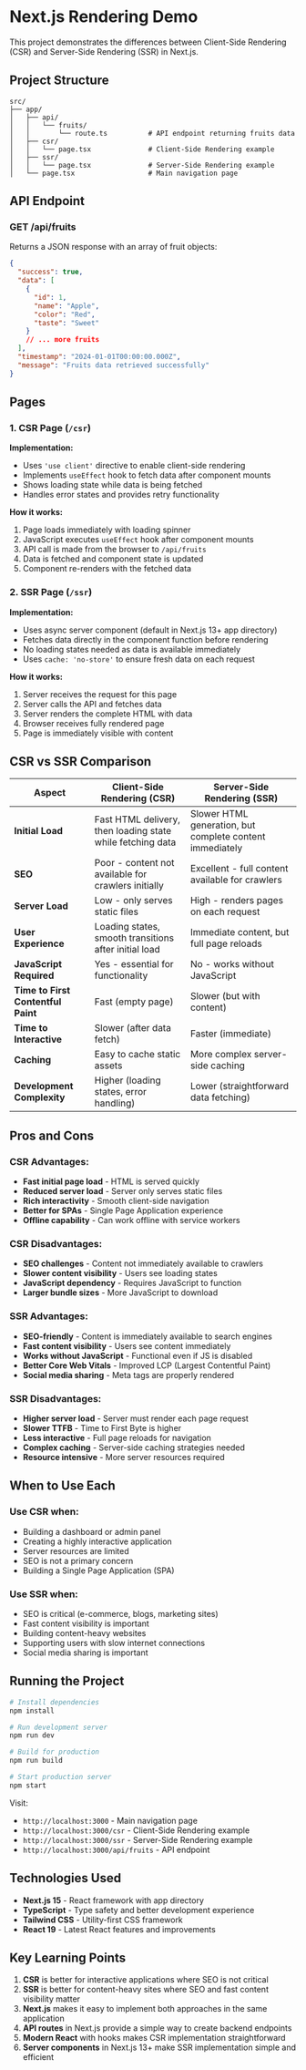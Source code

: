 # Next.js Rendering Demo

This project demonstrates the differences between Client-Side Rendering (CSR) and Server-Side Rendering (SSR) in Next.js.

## Project Structure

```
src/
├── app/
│   ├── api/
│   │   └── fruits/
│   │       └── route.ts          # API endpoint returning fruits data
│   ├── csr/
│   │   └── page.tsx              # Client-Side Rendering example
│   ├── ssr/
│   │   └── page.tsx              # Server-Side Rendering example
│   └── page.tsx                  # Main navigation page
```

## API Endpoint

### GET /api/fruits

Returns a JSON response with an array of fruit objects:

```json
{
  "success": true,
  "data": [
    {
      "id": 1,
      "name": "Apple",
      "color": "Red",
      "taste": "Sweet"
    }
    // ... more fruits
  ],
  "timestamp": "2024-01-01T00:00:00.000Z",
  "message": "Fruits data retrieved successfully"
}
```

## Pages

### 1. CSR Page (`/csr`)

**Implementation:**
- Uses `'use client'` directive to enable client-side rendering
- Implements `useEffect` hook to fetch data after component mounts
- Shows loading state while data is being fetched
- Handles error states and provides retry functionality

**How it works:**
1. Page loads immediately with loading spinner
2. JavaScript executes `useEffect` hook after component mounts
3. API call is made from the browser to `/api/fruits`
4. Data is fetched and component state is updated
5. Component re-renders with the fetched data

### 2. SSR Page (`/ssr`)

**Implementation:**
- Uses async server component (default in Next.js 13+ app directory)
- Fetches data directly in the component function before rendering
- No loading states needed as data is available immediately
- Uses `cache: 'no-store'` to ensure fresh data on each request

**How it works:**
1. Server receives the request for this page
2. Server calls the API and fetches data
3. Server renders the complete HTML with data
4. Browser receives fully rendered page
5. Page is immediately visible with content

## CSR vs SSR Comparison

| Aspect | Client-Side Rendering (CSR) | Server-Side Rendering (SSR) |
|--------|----------------------------|------------------------------|
| **Initial Load** | Fast HTML delivery, then loading state while fetching data | Slower HTML generation, but complete content immediately |
| **SEO** | Poor - content not available for crawlers initially | Excellent - full content available for crawlers |
| **Server Load** | Low - only serves static files | High - renders pages on each request |
| **User Experience** | Loading states, smooth transitions after initial load | Immediate content, but full page reloads |
| **JavaScript Required** | Yes - essential for functionality | No - works without JavaScript |
| **Time to First Contentful Paint** | Fast (empty page) | Slower (but with content) |
| **Time to Interactive** | Slower (after data fetch) | Faster (immediate) |
| **Caching** | Easy to cache static assets | More complex server-side caching |
| **Development Complexity** | Higher (loading states, error handling) | Lower (straightforward data fetching) |

## Pros and Cons

### CSR Advantages:
- **Fast initial page load** - HTML is served quickly
- **Reduced server load** - Server only serves static files
- **Rich interactivity** - Smooth client-side navigation
- **Better for SPAs** - Single Page Application experience
- **Offline capability** - Can work offline with service workers

### CSR Disadvantages:
- **SEO challenges** - Content not immediately available to crawlers
- **Slower content visibility** - Users see loading states
- **JavaScript dependency** - Requires JavaScript to function
- **Larger bundle sizes** - More JavaScript to download

### SSR Advantages:
- **SEO-friendly** - Content is immediately available to search engines
- **Fast content visibility** - Users see content immediately
- **Works without JavaScript** - Functional even if JS is disabled
- **Better Core Web Vitals** - Improved LCP (Largest Contentful Paint)
- **Social media sharing** - Meta tags are properly rendered

### SSR Disadvantages:
- **Higher server load** - Server must render each page request
- **Slower TTFB** - Time to First Byte is higher
- **Less interactive** - Full page reloads for navigation
- **Complex caching** - Server-side caching strategies needed
- **Resource intensive** - More server resources required

## When to Use Each

### Use CSR when:
- Building a dashboard or admin panel
- Creating a highly interactive application
- Server resources are limited
- SEO is not a primary concern
- Building a Single Page Application (SPA)

### Use SSR when:
- SEO is critical (e-commerce, blogs, marketing sites)
- Fast content visibility is important
- Building content-heavy websites
- Supporting users with slow internet connections
- Social media sharing is important

## Running the Project

```bash
# Install dependencies
npm install

# Run development server
npm run dev

# Build for production
npm run build

# Start production server
npm start
```

Visit:
- `http://localhost:3000` - Main navigation page
- `http://localhost:3000/csr` - Client-Side Rendering example
- `http://localhost:3000/ssr` - Server-Side Rendering example
- `http://localhost:3000/api/fruits` - API endpoint

## Technologies Used

- **Next.js 15** - React framework with app directory
- **TypeScript** - Type safety and better development experience
- **Tailwind CSS** - Utility-first CSS framework
- **React 19** - Latest React features and improvements

## Key Learning Points

1. **CSR** is better for interactive applications where SEO is not critical
2. **SSR** is better for content-heavy sites where SEO and fast content visibility matter
3. **Next.js** makes it easy to implement both approaches in the same application
4. **API routes** in Next.js provide a simple way to create backend endpoints
5. **Modern React** with hooks makes CSR implementation straightforward
6. **Server components** in Next.js 13+ make SSR implementation simple and efficient

